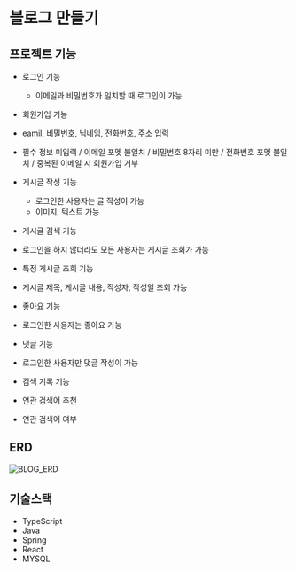 # 블로그 만들기

## 프로젝트 기능
- 로그인 기능
  - 이메일과 비밀번호가 일치할 때 로그인이 가능

- 회원가입 기능
 - eamil, 비밀번호, 닉네임, 전화번호, 주소 입력
 - 필수 정보 미입력 / 이메일 포멧 불일치 / 비밀번호 8자리 미만 / 전화번호 포멧 불일치 / 중복된 이메일 시 회원가입 거부

- 게시글 작성 기능
  - 로그인한 사용자는 글 작성이 가능
  - 이미지, 텍스트 가능

- 게시글 검색 기능
 - 로그인을 하지 않더라도 모든 사용자는 게시글 조회가 가능

- 특정 게시글 조회 기능
 - 게시글 제목, 게시글 내용, 작성자, 작성일 조회 가능

- 좋아요 기능
 - 로그인한 사용자는 좋아요 가능

- 댓글 기능
 - 로그인한 사용자만 댓글 작성이 가능

- 검색 기록 기능
 - 연관 검색어 추천
 - 연관 검색어 여부 

## ERD

![BLOG_ERD](https://github.com/chorongs/Blog/assets/117059083/2e3c4a7a-a820-41d6-8dfd-0eb02a2e66f7)

## 기술스택
- TypeScript
- Java
- Spring
- React
- MYSQL
